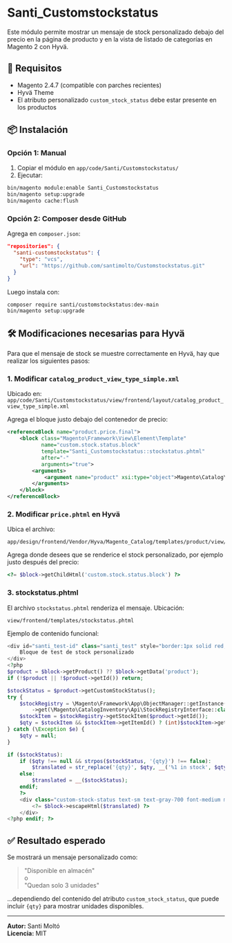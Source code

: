 # Santi_Customstockstatus

Este módulo permite mostrar un mensaje de stock personalizado debajo del precio en la página de producto y en la vista de listado de categorías en Magento 2 con Hyvä.

## 🧩 Requisitos

- Magento 2.4.7 (compatible con parches recientes)
- Hyvä Theme
- El atributo personalizado `custom_stock_status` debe estar presente en los productos

## 📦 Instalación

### Opción 1: Manual

1. Copiar el módulo en `app/code/Santi/Customstockstatus/`
2. Ejecutar:

```bash
bin/magento module:enable Santi_Customstockstatus
bin/magento setup:upgrade
bin/magento cache:flush
```

### Opción 2: Composer desde GitHub

Agrega en `composer.json`:

```json
"repositories": {
  "santi-customstockstatus": {
    "type": "vcs",
    "url": "https://github.com/santimolto/Customstockstatus.git"
  }
}
```

Luego instala con:

```bash
composer require santi/customstockstatus:dev-main
bin/magento setup:upgrade
```

## 🛠️ Modificaciones necesarias para Hyvä

Para que el mensaje de stock se muestre correctamente en Hyvä, hay que realizar los siguientes pasos:

### 1. Modificar `catalog_product_view_type_simple.xml`

Ubicado en:  
`app/code/Santi/Customstockstatus/view/frontend/layout/catalog_product_view_type_simple.xml`

Agrega el bloque justo debajo del contenedor de precio:

```xml
<referenceBlock name="product.price.final">
    <block class="Magento\Framework\View\Element\Template"
           name="custom.stock.status.block"
           template="Santi_Customstockstatus::stockstatus.phtml"
           after="-"
           arguments="true">
        <arguments>
            <argument name="product" xsi:type="object">Magento\Catalog\Model\Product</argument>
        </arguments>
    </block>
</referenceBlock>
```

### 2. Modificar `price.phtml` en Hyvä

Ubica el archivo:

```
app/design/frontend/Vendor/Hyva/Magento_Catalog/templates/product/view/price.phtml
```

Agrega donde desees que se renderice el stock personalizado, por ejemplo justo después del precio:

```php
<?= $block->getChildHtml('custom.stock.status.block') ?>
```

### 3. stockstatus.phtml

El archivo `stockstatus.phtml` renderiza el mensaje. Ubicación:

```
view/frontend/templates/stockstatus.phtml
```

Ejemplo de contenido funcional:

```php
<div id="santi_test-id" class="santi_test" style="border:1px solid red;">
    Bloque de test de stock personalizado
</div>
<?php
$product = $block->getProduct() ?? $block->getData('product');
if (!$product || !$product->getId()) return;

$stockStatus = $product->getCustomStockStatus();
try {
    $stockRegistry = \Magento\Framework\App\ObjectManager::getInstance()
        ->get(\Magento\CatalogInventory\Api\StockRegistryInterface::class);
    $stockItem = $stockRegistry->getStockItem($product->getId());
    $qty = $stockItem && $stockItem->getItemId() ? (int)$stockItem->getQty() : null;
} catch (\Exception $e) {
    $qty = null;
}

if ($stockStatus):
    if ($qty !== null && strpos($stockStatus, '{qty}') !== false):
        $translated = str_replace('{qty}', $qty, __('%1 in stock', $qty));
    else:
        $translated = __($stockStatus);
    endif;
    ?>
    <div class="custom-stock-status text-sm text-gray-700 font-medium my-1">
        <?= $block->escapeHtml($translated) ?>
    </div>
<?php endif; ?>
```

## ✅ Resultado esperado

Se mostrará un mensaje personalizado como:

> "Disponible en almacén"  
o  
> "Quedan solo 3 unidades"

...dependiendo del contenido del atributo `custom_stock_status`, que puede incluir `{qty}` para mostrar unidades disponibles.

---

**Autor:** Santi Moltó  
**Licencia:** MIT